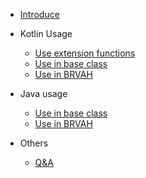 * [Introduce](/en/)

* Kotlin Usage
    * [Use extension functions](/en/kotlin/ext)
    * [Use in base class](/en/kotlin/baseclass)
    * [Use in BRVAH](/en/kotlin/brvah)

* Java usage
    * [Use in base class](/en/java/baseclass)
    * [Use in BRVAH](/en/java/brvah)

* Others
    * [Q&A](/en/others/q&a)